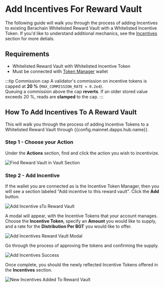 <script setup>
  import config from '@berachain/config/constants.json';
</script>

# Add Incentives For Reward Vault

The following guide will walk you through the process of adding Incentives to existing Berachain Whitelisted Reward Vault with a Whitelisted Incentive Token. If you'd like to understand additional mechanics, see the [Incentives](/learn/pol/incentives) section for more detials.

## Requirements

- Whitelisted Reward Vault with Whitelisted Incentive Token
- Must be connected with [Token Manager](/learn/pol/incentives#incentive-token-managers) wallet

:::tip Commission cap
A validator's commission on incentive tokens is capped at **20 %** (`MAX_COMMISSION_RATE = 0.2e4`).  
Queuing a commission above the cap **reverts**. If an older stored value exceeds 20 %, reads are **clamped** to the cap.
:::

## How To Add Incentives To A Reward Vault

This will walk you through the process of adding Incentive Tokens to a Whitelisted Reward Vault through <a :href="config.mainnet.dapps.hub.url" target="_blank">{{config.mainnet.dapps.hub.name}}</a>.

### Step 1 - Choose your Action

Under the **Actions** section, find and click the action you wish to incentivize.

![Find Reward Vault in Vault Section](/assets/add-incentives-vaults.png)

### Step 2 - Add Incentive

If the wallet you are connected as is the Incentive Token Manager, then you will see a section labeled "Add incentive to this reward vault".
Click the **Add** button.

![Add Incentive sTo Reward Vault](/assets/add-incentives-reward-vault.png)

A modal will appear, with the Incentive Tokens that your account manages.
Choose the **Incentive Token**, specify an **Amount** you would like to supply, and a rate for the **Distribution Per BGT** you would like to offer.

![Add Incentives Reward Vault Modal](/assets/add-incentives-reward-vault-modal.png)

Go through the process of approving the tokens and confirming the supply.

![Add Incentives Success](/assets/add-incentives-reward-vault-success.png)

Once complete, you should the newly reflected Incentive Tokens offered in the **Incentives** section.

![New Incentives Added To Reward Vault](/assets/add-incentives-reward-vault-added.png)
